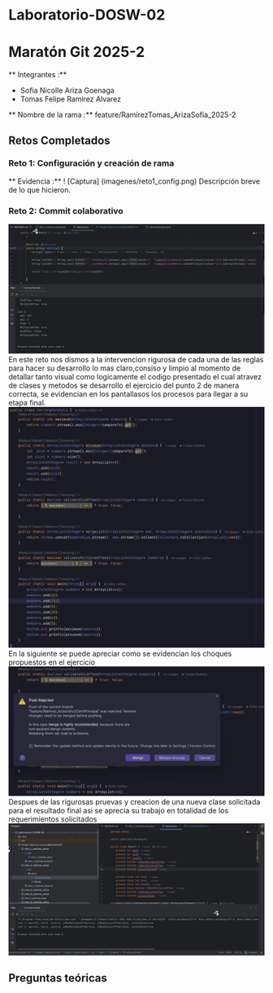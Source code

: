 # Laboratorio-DOSW-02

# Maratón Git 2025-2

** Integrantes :**
-  Sofia Nicolle Ariza Goenaga
-  Tomas Felipe Ramirez Alvarez

** Nombre de la rama :** feature/RamirezTomas_ArizaSofia_2025-2

## Retos Completados

### Reto 1: Configuración y creación de rama
** Evidencia :**
! [Captura] (imagenes/reto1_config.png)
Descripción breve de lo que hicieron.

### Reto 2: Commit colaborativo
![img_3.png](img_3.png)
En este reto nos dismos a la intervencion rigurosa de cada una de las reglas para hacer su desarrollo
lo mas claro,consiso y limpio al momento de detallar tanto visual como logicamente el codigo presentado 
el cual atravez de clases y metodos se desarrollo el ejercicio del punto 2 de manera correcta, se evidencian
en los pantallasos los procesos para llegar a su etapa final.
![img.png](img.png)
En la siguiente se puede apreciar como se evidencian los choques propuestos en el ejercicio 
![img_1.png](img_1.png)
Despues de las rigurosas pruevas y creacion de una nueva clase solicitada para el resultado final asi se 
aprecia su trabajo en totalidad de los requerimientos solicitados
![img_2.png](img_2.png)

## Preguntas teóricas 